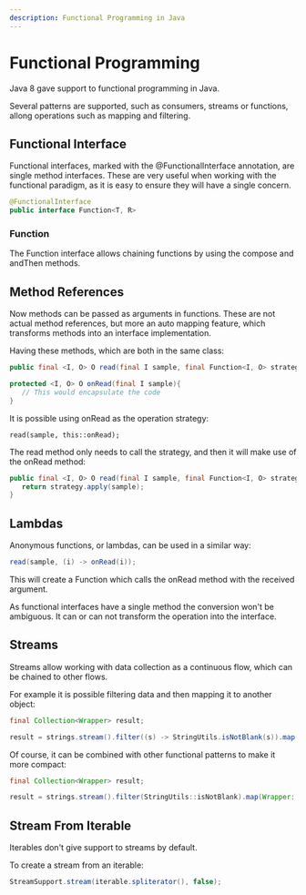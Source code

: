 ```yaml
---
description: Functional Programming in Java
---
```


# Functional Programming

Java 8 gave support to functional programming in Java.

Several patterns are supported, such as consumers, streams or functions, allong operations such as mapping and filtering.

## Functional Interface

Functional interfaces, marked with the @FunctionalInterface annotation, are single method interfaces. These are very useful when working with the functional paradigm, as it is easy to ensure they will have a single concern.

```java
@FunctionalInterface
public interface Function<T, R>
```

### Function

The Function interface allows chaining functions by using the compose and andThen methods.

## Method References

Now methods can be passed as arguments in functions. These are not actual method references, but more an auto mapping feature, which transforms methods into an interface implementation.

Having these methods, which are both in the same class:

```java
public final <I, O> O read(final I sample, final Function<I, O> strategy);

protected <I, O> O onRead(final I sample){
   // This would encapsulate the code
}
```

It is possible using onRead as the operation strategy:

```
read(sample, this::onRead);
```

The read method only needs to call the strategy, and then it will make use of the onRead method:

```java
public final <I, O> O read(final I sample, final Function<I, O> strategy) {
   return strategy.apply(sample);
}
```

## Lambdas

Anonymous functions, or lambdas, can be used in a similar way:

```java
read(sample, (i) -> onRead(i));
```

This will create a Function which calls the onRead method with the received argument.

As functional interfaces have a single method the conversion won't be ambiguous. It can or can not transform the operation into the interface.

## Streams

Streams allow working with data collection as a continuous flow, which can be chained to other flows.

For example it is possible filtering data and then mapping it to another object:

```java
final Collection<Wrapper> result;

result = strings.stream().filter((s) -> StringUtils.isNotBlank(s)).map((s) -> new Wrapper(s)).collect(Collectors.toList());
```

Of course, it can be combined with other functional patterns to make it more compact:

```java
final Collection<Wrapper> result;

result = strings.stream().filter(StringUtils::isNotBlank).map(Wrapper::new).collect(Collectors.toList());
```

## Stream From Iterable

Iterables don't give support to streams by default.

To create a stream from an iterable:

```java
StreamSupport.stream(iterable.spliterator(), false);
```
